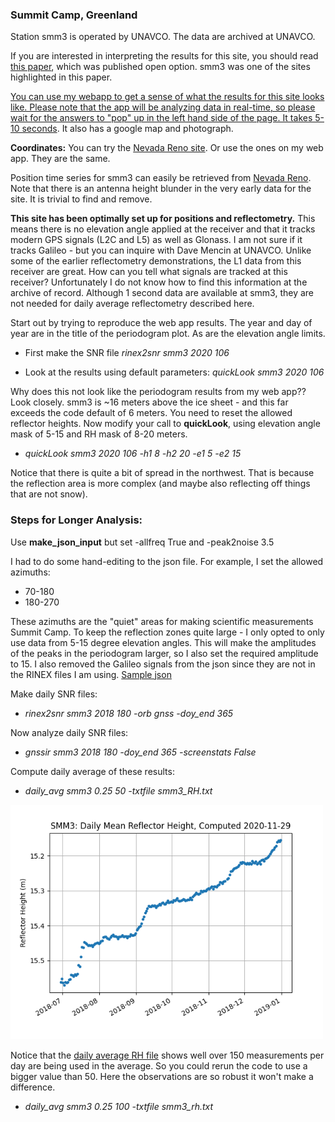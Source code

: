 ### Summit Camp, Greenland

Station smm3 is operated by UNAVCO. The data are archived at UNAVCO. 

If you are interested in interpreting the results for this site, you should 
read [this paper](https://tc.copernicus.org/articles/14/1985/2020/tc-14-1985-2020.pdf), which was published open option.
smm3 was one of the sites highlighted in this paper.

[You can use my webapp to get a sense of what the results for this site looks like. Please note that the app 
will be analyzing data in real-time, so please wait for the answers to "pop" up in the 
left hand side of the page. It takes 5-10 seconds](https://gnss-reflections.org/fancy6?example=smm3).
It also has a google map and photograph.

**Coordinates:**
You can try the [Nevada Reno site](http://geodesy.unr.edu/NGLStationPages/stations/SMM3.sta).
Or use the ones on my web app. They are the same.

Position time series for smm3 can easily be retrieved from [Nevada Reno](http://geodesy.unr.edu/gps_timeseries/tenv3/IGS14/SMM3.tenv3).
Note that there is an antenna height blunder in the very early data for the site. It is trivial to find and remove.

**This site has been optimally set up for positions and reflectometry.** This means there is no elevation 
angle applied at the receiver and that it tracks modern GPS signals (L2C and L5) as 
well as Glonass. I am not sure if it tracks Galileo - but you can inquire with Dave Mencin at UNAVCO. 
Unlike some of the earlier reflectometry demonstrations, the 
L1 data from this receiver are great. How can you tell what signals are tracked at this receiver?
Unfortunately I do not know how to find this information at the archive of record. Although 1 second
data are available at smm3, they are not needed for daily average reflectometry described here.

Start out by trying to reproduce the web app results. The year and day of year are in the 
title of the periodogram plot. As are the elevation angle limits.

- First make the SNR file *rinex2snr smm3 2020 106*

- Look at the results using default parameters: *quickLook smm3 2020 106*

Why does this not look like the periodogram results from my web app?? Look closely.
smm3 is ~16 meters above the ice sheet - and this far exceeds the code default of 6 meters.
You need to reset the allowed reflector heights. Now modify your call to 
**quickLook**, using elevation angle mask of 5-15 and RH mask of 8-20 meters.

- *quickLook smm3 2020 106 -h1 8 -h2 20 -e1 5 -e2 15*

Notice that there is quite a bit of spread in the northwest.  That is because the reflection 
area is more complex (and maybe also reflecting off things that are not snow). 

### Steps for Longer Analysis: 

Use **make_json_input** but set -allfreq True and -peak2noise 3.5

I had to do some hand-editing to the json file. For example, I set the allowed azimuths:

- 70-180
- 180-270

These azimuths are the "quiet" areas for making scientific measurements Summit Camp. To keep the reflection 
zones quite large - I only opted to only use data from 5-15 degree elevation angles. This will make the amplitudes of the peaks 
in the periodogram larger, so I also set the required amplitude to 15. I also removed the Galileo signals from
the json since they are not in the RINEX files I am using. [Sample json](smm3.json)


Make daily SNR files:

- *rinex2snr smm3 2018 180 -orb gnss -doy_end 365*

Now analyze daily SNR files:

- *gnssir smm3 2018 180 -doy_end 365 -screenstats False*

Compute daily average of these results:

- *daily_avg smm3 0.25 50 -txtfile smm3_RH.txt*

<img src="smm3_RH.png" width="500" />

Notice that the [daily average RH file](smm3_RH.txt) shows well over 150 measurements per day are being 
used in the average.  So you could rerun the code to use a bigger value than 50.  Here the observations are so
robust it won't make a difference.

- *daily_avg smm3 0.25 100 -txtfile smm3_rh.txt*

